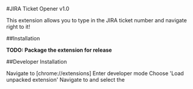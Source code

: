 #JIRA Ticket Opener v1.0

This extension allows you to type in the JIRA ticket number and navigate right to it! 

##Installation

**TODO: Package the extension for release**

##Developer Installation

Navigate to [chrome://extensions]
Enter developer mode
Choose 'Load unpacked extension'
Navigate to and select the 
